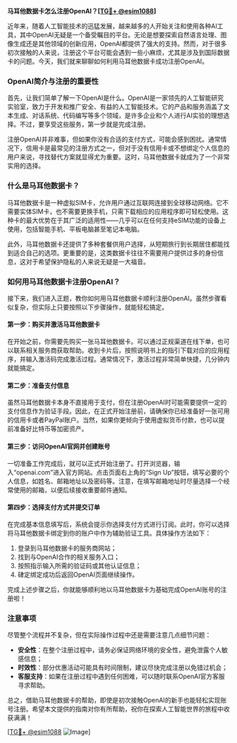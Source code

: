 **马耳他数据卡怎么注册OpenAI？[[TG💪+ @esim1088](https://t.me/s/esim1088)]**

近年来，随着人工智能技术的迅猛发展，越来越多的人开始关注和使用各种AI工具，其中OpenAI无疑是一个备受瞩目的平台。无论是想要探索自然语言处理、图像生成还是其他领域的创新应用，OpenAI都提供了强大的支持。然而，对于很多初次接触的人来说，注册这个平台可能会遇到一些小麻烦，尤其是涉及到国际数据卡的问题。今天，我们就来聊聊如何利用马耳他数据卡成功注册OpenAI。

### OpenAI简介与注册的重要性

首先，让我们简单了解一下OpenAI是什么。OpenAI是一家领先的人工智能研究实验室，致力于开发和推广安全、有益的人工智能技术。它的产品和服务涵盖了文本生成、对话系统、代码编写等多个领域，是许多企业和个人进行AI实验的理想选择。不过，要享受这些服务，第一步就是完成注册。

注册OpenAI并非难事，但如果你没有合适的支付方式，可能会感到困扰。通常情况下，信用卡是最常见的注册方式之一，但对于没有信用卡或不想绑定个人信息的用户来说，寻找替代方案就显得尤为重要。这时，马耳他数据卡就成为了一个非常实用的选择。

### 什么是马耳他数据卡？

马耳他数据卡是一种虚拟SIM卡，允许用户通过互联网连接到全球移动网络。它不需要实体SIM卡，也不需要更换手机，只需下载相应的应用程序即可轻松使用。这种卡的最大优势在于其广泛的适用性——几乎可以在任何支持eSIM功能的设备上使用，包括智能手机、平板电脑甚至笔记本电脑。

此外，马耳他数据卡还提供了多种套餐供用户选择，从短期旅行到长期居住都能找到适合自己的选项。更重要的是，这类数据卡往往不需要用户提供过多的身份信息，这对于希望保护隐私的人来说无疑是一大福音。

### 如何用马耳他数据卡注册OpenAI？

接下来，我们进入正题，教你如何用马耳他数据卡顺利注册OpenAI。虽然步骤看似复杂，但实际上只要按照以下步骤操作，就能轻松搞定。

#### 第一步：购买并激活马耳他数据卡

在开始之前，你需要先购买一张马耳他数据卡。可以通过正规渠道在线下单，也可以联系相关服务商获取帮助。收到卡片后，按照说明书上的指引下载对应的应用程序，并输入激活码完成激活过程。通常情况下，激活过程非常简单快捷，几分钟内就能搞定。

#### 第二步：准备支付信息

虽然马耳他数据卡本身不直接用于支付，但在注册OpenAI时可能需要提供一定的支付信息作为验证手段。因此，在正式开始注册前，请确保你已经准备好一张可用的信用卡或者PayPal账户。当然，如果你更倾向于使用虚拟货币付款，也可以提前准备好比特币等加密资产。

#### 第三步：访问OpenAI官网并创建账号

一切准备工作完成后，就可以正式开始注册了。打开浏览器，输入“openai.com”进入官方网站。点击页面右上角的“Sign Up”按钮，填写必要的个人信息，如姓名、邮箱地址以及密码等。注意，在填写邮箱地址时尽量选择一个经常使用的邮箱，以便后续接收重要邮件通知。

#### 第四步：选择支付方式并提交订单

在完成基本信息填写后，系统会提示你选择支付方式进行订阅。此时，你可以选择将马耳他数据卡绑定到你的账户中作为辅助验证工具。具体操作方法如下：

1. 登录到马耳他数据卡的服务商网站；
2. 找到与OpenAI合作的相关服务入口；
3. 按照指示输入所需的验证码或其他认证信息；
4. 硉定绑定成功后返回OpenAI页面继续操作。

完成上述步骤之后，你就能够顺利地以马耳他数据卡为基础完成OpenAI账号的注册啦！

### 注意事项

尽管整个流程并不复杂，但在实际操作过程中还是需要注意几点细节问题：

- **安全性**：在整个注册过程中，请务必保证网络环境的安全性，避免泄露个人敏感信息；
- **时效性**：部分优惠活动可能具有时间限制，建议尽快完成注册以免错过机会；
- **客服支持**：如果在注册过程中遇到任何困难，可以随时联系OpenAI官方客服寻求帮助。

总之，借助马耳他数据卡的帮助，即使是初次接触OpenAI的新手也能轻松实现账号注册。希望本文提供的指南对你有所帮助，祝你在探索人工智能世界的旅程中收获满满！

[[TG💪+ @esim1088](https://t.me/s/esim1088) ![Image](https://i.postimg.cc/4NQfJmqS/Snipaste-2025-05-13-00-14-12.png)]